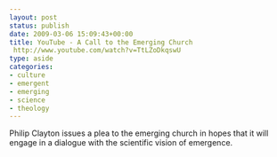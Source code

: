 ```yaml
---
layout: post
status: publish
date: 2009-03-06 15:09:43+00:00
title: YouTube - A Call to the Emerging Church
 http://www.youtube.com/watch?v=TtLZoDkqswU
type: aside
categories:
- culture
- emergent
- emerging
- science
- theology
---
```


Philip Clayton issues a plea to the emerging church in hopes that it will engage in a dialogue with the scientific vision of emergence.

